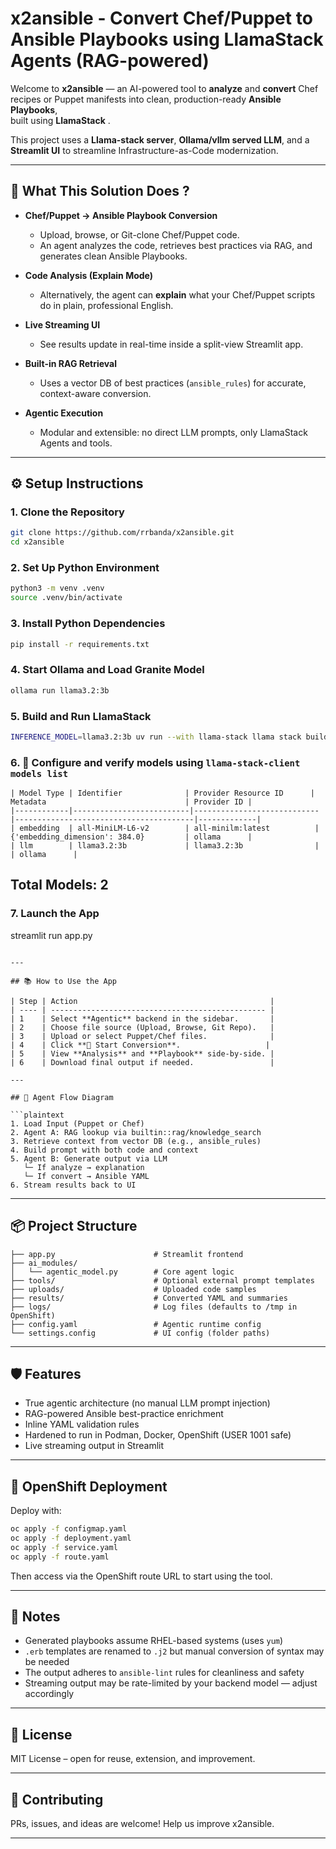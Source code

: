 # x2ansible - Convert Chef/Puppet to Ansible Playbooks using LlamaStack Agents (RAG-powered)

Welcome to **x2ansible** — an AI-powered tool to **analyze** and **convert** Chef recipes or Puppet manifests into clean, production-ready **Ansible Playbooks**,  
built using **LlamaStack** .

This project uses a **Llama-stack server**, **Ollama/vllm served LLM**, and a **Streamlit UI** to streamline Infrastructure-as-Code modernization.

---

## 🚀 What This Solution Does ?

- **Chef/Puppet → Ansible Playbook Conversion**
  - Upload, browse, or Git-clone Chef/Puppet code.
  - An agent analyzes the code, retrieves best practices via RAG, and generates clean Ansible Playbooks.

- **Code Analysis (Explain Mode)**
  - Alternatively, the agent can **explain** what your Chef/Puppet scripts do in plain, professional English.

- **Live Streaming UI**
  - See results update in real-time inside a split-view Streamlit app.

- **Built-in RAG Retrieval**
  - Uses a vector DB of best practices (`ansible_rules`) for accurate, context-aware conversion.

- **Agentic Execution**
  - Modular and extensible: no direct LLM prompts, only LlamaStack Agents and tools.

---

## ⚙️ Setup Instructions

### 1. Clone the Repository

```bash
git clone https://github.com/rrbanda/x2ansible.git
cd x2ansible
````

### 2. Set Up Python Environment

```bash
python3 -m venv .venv
source .venv/bin/activate
```

### 3. Install Python Dependencies

```bash
pip install -r requirements.txt
```

### 4. Start Ollama and Load Granite Model

```bash
ollama run llama3.2:3b
```

### 5. Build and Run LlamaStack

```bash
INFERENCE_MODEL=llama3.2:3b uv run --with llama-stack llama stack build --template ollama --image-type venv --run
```

### 6. 📄 Configure and verify models using `llama-stack-client models list`
```
| Model Type | Identifier              | Provider Resource ID      | Metadata                               | Provider ID |
|------------|--------------------------|----------------------------|----------------------------------------|-------------|
| embedding  | all-MiniLM-L6-v2        | all-minilm:latest          | {'embedding_dimension': 384.0}         | ollama      |
| llm        | llama3.2:3b             | llama3.2:3b                |                                        | ollama      |

```
**Total Models:** 2
---

### 7. Launch the App


streamlit run app.py
```

---

## 📚 How to Use the App

| Step | Action                                           |
| ---- | ------------------------------------------------ |
| 1    | Select **Agentic** backend in the sidebar.       |
| 2    | Choose file source (Upload, Browse, Git Repo).   |
| 3    | Upload or select Puppet/Chef files.              |
| 4    | Click **🚀 Start Conversion**.                   |
| 5    | View **Analysis** and **Playbook** side-by-side. |
| 6    | Download final output if needed.                 |

---

## 🧠 Agent Flow Diagram

```plaintext
1. Load Input (Puppet or Chef)
2. Agent A: RAG lookup via builtin::rag/knowledge_search
3. Retrieve context from vector DB (e.g., ansible_rules)
4. Build prompt with both code and context
5. Agent B: Generate output via LLM
   └─ If analyze → explanation
   └─ If convert → Ansible YAML
6. Stream results back to UI
```

---

## 📦 Project Structure

```plaintext
├── app.py                      # Streamlit frontend
├── ai_modules/
│   └── agentic_model.py        # Core agent logic
├── tools/                      # Optional external prompt templates
├── uploads/                    # Uploaded code samples
├── results/                    # Converted YAML and summaries
├── logs/                       # Log files (defaults to /tmp in OpenShift)
├── config.yaml                 # Agentic runtime config
└── settings.config             # UI config (folder paths)
```

---

## 🛡️ Features

* True agentic architecture (no manual LLM prompt injection)
* RAG-powered Ansible best-practice enrichment
* Inline YAML validation rules
* Hardened to run in Podman, Docker, OpenShift (USER 1001 safe)
* Live streaming output in Streamlit

---

## 🔧 OpenShift Deployment

Deploy with:

```bash
oc apply -f configmap.yaml
oc apply -f deployment.yaml
oc apply -f service.yaml
oc apply -f route.yaml
```

Then access via the OpenShift route URL to start using the tool.

---

## 📌 Notes

* Generated playbooks assume RHEL-based systems (uses `yum`)
* `.erb` templates are renamed to `.j2` but manual conversion of syntax may be needed
* The output adheres to `ansible-lint` rules for cleanliness and safety
* Streaming output may be rate-limited by your backend model — adjust accordingly

---

## 📜 License

MIT License – open for reuse, extension, and improvement.

---

## 🤝 Contributing

PRs, issues, and ideas are welcome! Help us improve x2ansible.

---